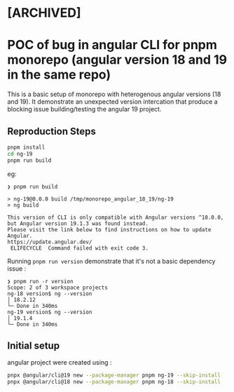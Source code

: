 # [ARCHIVED]

# POC of bug in angular CLI for pnpm monorepo (angular version 18 and 19 in the same repo)

This is a basic setup of monorepo with heterogenous angular versions (18 and 19).
It demonstrate an unexpected version intercation that produce a blocking issue building/testing the angular 19 project.

## Reproduction Steps

``` bash
pnpm install
cd ng-19
pnpm run build
```

eg:
```
❯ pnpm run build

> ng-19@0.0.0 build /tmp/monorepo_angular_18_19/ng-19
> ng build

This version of CLI is only compatible with Angular versions ^18.0.0,
but Angular version 19.1.3 was found instead.
Please visit the link below to find instructions on how to update Angular.
https://update.angular.dev/
 ELIFECYCLE  Command failed with exit code 3.
```

Running `pnpm run version` demonstrate that it's not a basic dependency issue :
```
❯ pnpm run -r version
Scope: 2 of 3 workspace projects
ng-18 version$ ng --version
│ 18.2.12
└─ Done in 340ms
ng-19 version$ ng --version
│ 19.1.4
└─ Done in 340ms
```

## Initial setup

angular project were created using :
``` bash
pnpx @angular/cli@19 new --package-manager pnpm ng-19 --skip-install
pnpx @angular/cli@18 new --package-manager pnpm ng-18 --skip-install
```
